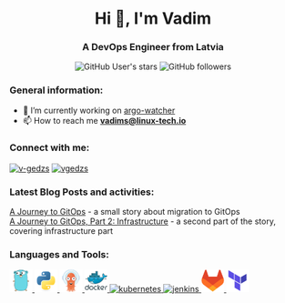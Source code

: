 <h1 align="center">Hi 👋, I'm Vadim</h1>
<h3 align="center">A DevOps Engineer from Latvia</h3>

<p align="center">
<img alt="GitHub User's stars" src="https://img.shields.io/github/stars/shini4i?style=flat-square">
<img alt="GitHub followers" src="https://img.shields.io/github/followers/shini4i?style=flat-square">
</p>

<h3 align="left">General information:</h3>

- 🔭 I’m currently working on [argo-watcher](https://github.com/shini4i/argo-watcher)
- 📫 How to reach me **vadims@linux-tech.io**

<h3 align="left">Connect with me:</h3>
<p align="left">
<a href="https://linkedin.com/in/v-gedzs" target="blank"><img align="center" src="https://raw.githubusercontent.com/rahuldkjain/github-profile-readme-generator/master/src/images/icons/Social/linked-in-alt.svg" alt="v-gedzs" height="30" width="40" /></a>
<a href="https://instagram.com/vgedzs" target="blank"><img align="center" src="https://raw.githubusercontent.com/rahuldkjain/github-profile-readme-generator/master/src/images/icons/Social/instagram.svg" alt="vgedzs" height="30" width="40" /></a>
</p>

<h3 align="left">Latest Blog Posts and activities:</h3>
<a href="https://medium.com/dyninno/a-journey-to-gitops-9aa445474eb6">A Journey to GitOps</a> - a small story about migration to GitOps<br>
<a href="https://medium.com/dyninno/journey-to-gitops-part-2-infrastructure-42e9a677d85f">A Journey to GitOps, Part 2: Infrastructure</a> - a second part of the story, covering infrastructure part<br>

<h3 align="left">Languages and Tools:</h3>
<p align="left"> 
<a href="https://golang.org" target="_blank" rel="noreferrer"> 
<img src="https://raw.githubusercontent.com/devicons/devicon/master/icons/go/go-original.svg" alt="go" width="40" height="40"/> </a> 
<a href="https://www.python.org" target="_blank" rel="noreferrer"> 
<img src="https://raw.githubusercontent.com/devicons/devicon/master/icons/python/python-original.svg" alt="python" width="40" height="40"/> </a> 

<a href="https://argo-cd.readthedocs.io" target="_blank" rel="noreferrer"> 
<img src="https://raw.githubusercontent.com/devicons/devicon/master/icons/argocd/argocd-original.svg" alt="argocd" width="40" height="40"/> </a> 
<a href="https://www.docker.com/" target="_blank" rel="noreferrer"> 
<img src="https://raw.githubusercontent.com/devicons/devicon/master/icons/docker/docker-original-wordmark.svg" alt="docker" width="40" height="40"/>  
<a href="https://kubernetes.io" target="_blank" rel="noreferrer"> 
<img src="https://www.vectorlogo.zone/logos/kubernetes/kubernetes-icon.svg" alt="kubernetes" width="40" height="40"/> </a> 
<a href="https://www.jenkins.io" target="_blank" rel="noreferrer"> 
<img src="https://www.vectorlogo.zone/logos/jenkins/jenkins-icon.svg" alt="jenkins" width="40" height="40"/> </a>
<a href="https://docs.gitlab.com/ee/ci/" target="_blank" rel="noreferrer"> 
<img src="https://raw.githubusercontent.com/devicons/devicon/master/icons/gitlab/gitlab-original.svg" alt="gitlab" width="40" height="40"/> </a> 
<a href="https://www.terraform.io/" target="_blank" rel="noreferrer"> 
<img src="https://raw.githubusercontent.com/devicons/devicon/master/icons/terraform/terraform-original.svg" alt="terraform" width="40" height="40"/> </a>
</p>
